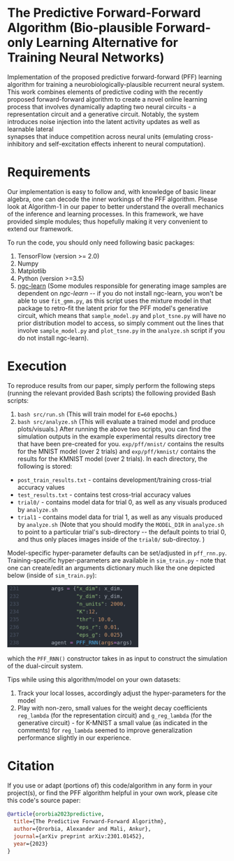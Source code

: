 # The Predictive Forward-Forward Algorithm (Bio-plausible Forward-only Learning Alternative for Training Neural Networks)
Implementation of the proposed predictive forward-forward (PFF) learning algorithm for training
a neurobiologically-plausible recurrent neural system. This work combines elements of predictive coding with the recently
proposed forward-forward algorithm to create a novel online learning process that involves dynamically
adapting two neural circuits - a representation circuit and a generative circuit. Notably,
the system introduces noise injection into the latent activity updates as well as learnable lateral  
synapses that induce competition across neural units (emulating cross-inhibitory and self-excitation
effects inherent to neural computation).

# Requirements
Our implementation is easy to follow and, with knowledge of basic linear algebra, one can decode the inner workings of the PFF algorithm. Please look at Algorithm-1 in our paper to better understand the overall mechanics of the inference and learning processes. In this framework, we have provided simple modules; thus hopefully making it very convenient to extend our framework.

To run the code, you should only need following basic packages:
1. TensorFlow (version >= 2.0)
2. Numpy
3. Matplotlib
4. Python (version >=3.5)
5. [ngc-learn](https://github.com/ago109/ngc-learn) (Some modules responsible for generating image samples are dependent on <i>ngc-learn</i> -- if you do not install ngc-learn, you won't be able to use `fit_gmm.py`, as this script uses the mixture model
in that package to retro-fit the latent prior for the PFF model's generative circuit, which means that `sample_model.py`
and `plot_tsne.py` will have no prior distribution model to access, so simply comment out the lines that
involve `sample_model.py` and `plot_tsne.py` in the `analyze.sh` script if you do not install ngc-learn).

# Execution

To reproduce results from our paper, simply perform the following steps (running the relevant provided Bash scripts) the following provided Bash scripts:
1. `bash src/run.sh` (This will train model for `E=60` epochs.)
2. `bash src/analyze.sh` (This will evaluate a trained model and produce plots/visuals.)
After running the above two scripts, you can find the simulation outputs in the example
experimental results directory tree that have been pre-created for you.
`exp/pff/mnist/` contains the results for the MNIST model (over 2 trials) and
`exp/pff/kmnist/` contains the results for the KMNIST model (over 2 trials).
In each directory, the following is stored:
* `post_train_results.txt` - contains development/training cross-trial accuracy values
* `test_results.txt` - contains test cross-trial accuracy values
* `trial0/` - contains model data for trial 0, as well as any visuals produced by `analyze.sh`
* `trial1` - contains model data for trial 1, as well as any visuals produced by `analyze.sh`
(Note that you should modify the `MODEL_DIR` in `analyze.sh` to point to a particular
trial's sub-directory -- the default points to trial 0, and thus only places images
inside of the `trial0/` sub-directoy. )

Model-specific hyper-parameter defaults can be set/adjusted in `pff_rnn.py`.
Training-specific hyper-parameters are available in `sim_train.py` - note that one
can create/edit an arguments dictionary much like the one depicted below (inside of `sim_train.py`):

<img src="fig/pff_config.png" width="300">

which the `PFF_RNN()` constructor takes in as input to construct the simulation of
the dual-circuit system.

Tips while using this algorithm/model on your own datasets:
1. Track your local losses, accordingly adjust the hyper-parameters for the model
2. Play with non-zero, small values for the weight decay coefficients `reg_lambda` (for
   the representation circuit) and `g_reg_lambda` (for the generative circuit) - for
   K-MNIST a small value (as indicated in the comments) for `reg_lambda` seemed to
   improve generalization performance slightly in our experience.

# Citation

If you use or adapt (portions of) this code/algorithm in any form in your project(s), or
find the PFF algorithm helpful in your own work, please cite this code's source paper:

```bibtex
@article{ororbia2023predictive,
  title={The Predictive Forward-Forward Algorithm},
  author={Ororbia, Alexander and Mali, Ankur},
  journal={arXiv preprint arXiv:2301.01452},
  year={2023}
}
```
